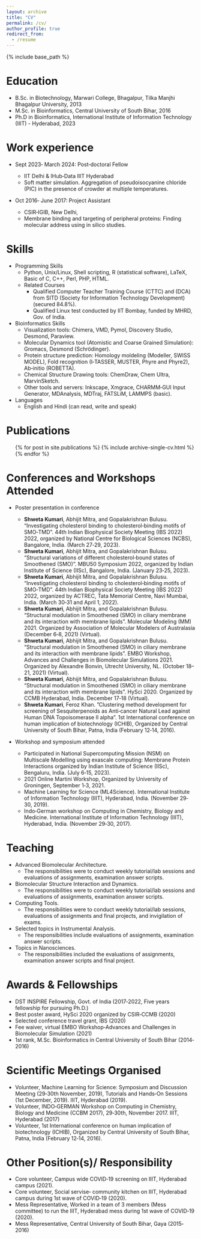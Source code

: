 ```yaml
---
layout: archive
title: "CV"
permalink: /cv/
author_profile: true
redirect_from:
  - /resume
---
```


{% include base_path %}

Education
======
* B.Sc. in Biotechnology, Marwari College, Bhagalpur, Tilka Manjhi Bhagalpur University, 2013
* M.Sc. in Bioinformatics, Central University of South Bihar, 2016
* Ph.D in Bioinformatics, International Institute of Information Technology (IIIT) - Hyderabad, 2023

Work experience
======
* Sept 2023‑ March 2024: Post‑doctoral Fellow
  *  IIT Delhi & IHub‑Data IIIT Hyderabad
  * Soft matter simulation. Aggregation of pseudoisocyanine chloride (PIC) in the presence of crowder at multiple temperatures.


* Oct 2016‑ June 2017: Project Assistant
  * CSIR‑IGIB, New Delhi,
  * Membrane binding and targeting of peripheral proteins: Finding molecular address using in silico studies.

Skills
======
* Programming Skills
  * Python, Unix/Linux, Shell scripting, R (statistical software), LaTeX, Basic of C, C++, Perl, PHP, HTML.
  * Related Courses
    * Qualified Computer Teacher Training Course (CTTC) and (DCA) from SITD (Society for Information Technology Development) (secured 84.8%).
    * Qualified Linux test conducted by IIT Bombay, funded by MHRD, Gov. of India.
* Bioinformatics Skills
  * Visualization tools: Chimera, VMD, Pymol, Discovery Studio, Desmond, Paraview.
  * Molecular Dynamics tool (Atomistic and Coarse Grained Simulation): Gromacs, Desmond (Schrödinger).
  * Protein structure prediction: Homology moldeling (Modeller, SWISS MODEL), Fold recognition (I‐TASSER, MUSTER, Phyre and Phyre2), Ab‐initio (ROBETTA).
  * Chemical Structure Drawing tools: ChemDraw, Chem Ultra, MarvinSketch.
  * Other tools and servers: Inkscape, Xmgrace, CHARMM‐GUI Input Generator, MDAnalysis, MDTraj, FATSLiM, LAMMPS (basic).
* Languages
  * English and Hindi (can read, write and speak)

Publications
======
  <ul>{% for post in site.publications %}
    {% include archive-single-cv.html %}
  {% endfor %}</ul>
  
Conferences and Workshops Attended
======
* Poster presentation in conference
  * **Shweta Kumari**, Abhijit Mitra, and Gopalakrishnan Bulusu. “Investigating cholesterol binding to cholesterol‐binding motifs of SMO‐TMD”. 44th Indian Biophysical Society Meeting (IBS 2022) 2022, organized by National Centre for Biological Sciences (NCBS), Bangalore, India. (March 27‐29, 2023).
  * **Shweta Kumari**, Abhijit Mitra, and Gopalakrishnan Bulusu. “Structural variations of different cholesterol‐bound states of Smoothened (SMO)”. MBU50 Symposium 2022, organized by Indian Institute of Science (IISc), Bangalore, India. (January 23‐25, 2023).
  * **Shweta Kumari**, Abhijit Mitra, and Gopalakrishnan Bulusu. “Investigating cholesterol binding to cholesterol‐binding motifs of SMO‐TMD”. 44th Indian Biophysical Society Meeting (IBS 2022) 2022, organized by ACTREC, Tata Memorial Centre, Navi Mumbai, India. (March 30‐31 and April 1, 2022).
  * **Shweta Kumari**, Abhijit Mitra, and Gopalakrishnan Bulusu. “Structural modulation in Smoothened (SMO) in ciliary membrane and its interaction with membrane lipids”. Molecular Modeling (MM) 2021. Organized by Association of Molecular Modelers of Australasia (December 6‐8, 2021) (Virtual).
  * **Shweta Kumari**, Abhijit Mitra, and Gopalakrishnan Bulusu. “Structural modulation in Smoothened (SMO) in ciliary membrane and its interaction with membrane lipids”. EMBO Workshop, Advances and Challenges in Biomolecular Simulations 2021. Organized by Alexandre Bonvin, Utrecht University, NL. (October 18–21, 2021) (Virtual).
  * **Shweta Kumari**, Abhijit Mitra, and Gopalakrishnan Bulusu. “Structural modulation in Smoothened (SMO) in ciliary membrane and its interaction with membrane lipids”. HySci 2020. Organized by CCMB Hyderabad, India. December 17‐18 (Virtual).
  * **Shweta Kumari**, Feroz Khan. ”Clustering method development for screening of Sesquiterpenoids as Anti‐cancer Natural Lead against Human DNA Topoisomerase II alpha”. 1st International conference on human implication of biotechnology (ICHIB), Organized by Central University of South Bihar, Patna, India (February 12‐14, 2016).
    
* Workshop and symposium attended 
  * Participated in National Supercomputing Mission (NSM) on Multiscale Modelling using exascale computing: Membrane Protein Interactions organized by Indian Institute of Science (IISc), Bengaluru, India. (July 6‐15, 2023).
  * 2021 Online Martini Workshop, Organized by University of Groningen, September 1‐3, 2021.
  * Machine Learning for Science (ML4Science). International Institute of Information Technology (IIIT), Hyderabad, India. (November 29‐30, 2019).
  * Indo‐German workshop on Computing in Chemistry, Biology and Medicine. International Institute of Information Technology (IIIT), Hyderabad, India. (November 29‐30, 2017).

  
Teaching
======

* Advanced Biomolecular Architecture.
  * The responsibilities were to conduct weekly tutorial/lab sessions and evaluations of assignments, examination answer scripts.
* Biomolecular Structure Interaction and Dynamics.
  * The responsibilities were to conduct weekly tutorial/lab sessions and evaluations of assignments, examination answer scripts.
* Computing Tools.
  * The responsibilities were to conduct weekly tutorial/lab sessions, evaluations of assignments and final projects, and invigilation of exams.
* Selected topics in Instrumental Analysis.
  * The responsibilities include evaluations of assignments, examination answer scripts.
* Topics in Nanosciences.
  * The responsibilities included the evaluations of assignments, examination answer scripts and final project. 
  
Awards & Fellowships
======
* DST INSPIRE Fellowship, Govt. of India (2017‐2022, Five years fellowship for pursuing Ph.D.)
* Best poster award, HySci 2020 organized by CSIR‐CCMB (2020)
* Selected conference travel grant, IBS (2020)
* Fee waiver, virtual EMBO Workshop‐Advances and Challenges in Biomolecular Simulation (2021)
* 1st rank, M.Sc. Bioinformatics in Central University of South Bihar (2014‐2016)

Scientific Meetings Organised
======
 * Volunteer, Machine Learning for Science: Symposium and Discussion Meeting (29‐30th November, 2019), Tutorials and Hands‐On Sessions (1st December, 2019). IIIT, Hyderabad (2019).
 * Volunteer, INDO‐GERMAN Workshop on Computing in Chemistry, Biology and Medicine (CCBM 2017), 29‐30th, November 2017. IIIT, Hyderabad (2017)
 * Volunteer, 1st International conference on human implication of biotechnology (ICHIB), Organized by Central University of South Bihar, Patna, India (February 12‐14, 2016).

Other Position(s)/ Responsibility
======
 * Core volunteer, Campus wide COVID‐19 screening on IIIT, Hyderabad campus (2021).
 * Core volunteer, Social servise‐ community kitchen on IIIT, Hyderabad campus during 1st wave of COVID‐19 (2020).
 * Mess Representative, Worked in a team of 3 members (Mess committee) to run the IIIT, Hyderabad mess during 1st wave of COVID‐19 (2020).
 * Mess Representative, Central University of South Bihar, Gaya (2015‐2016)


